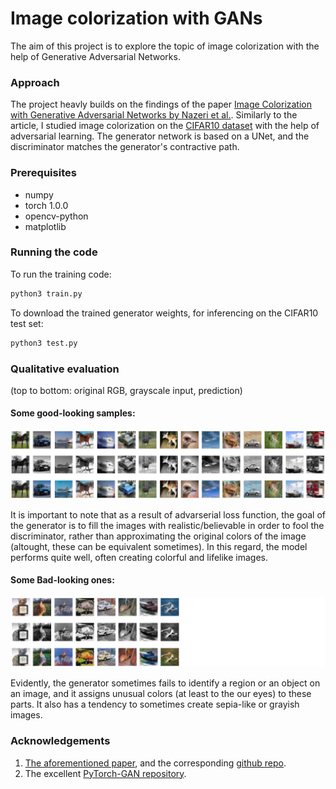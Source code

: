 
# Image colorization with GANs

The aim of this project is to explore the topic of image colorization with the help of Generative Adversarial Networks.


### Approach
The project heavly builds on the findings of the paper [Image Colorization with Generative Adversarial Networks by Nazeri et al.](https://arxiv.org/abs/1803.05400). Similarly to the article, I studied image colorization on the [CIFAR10 dataset](https://www.cs.toronto.edu/~kriz/cifar.html) with the help of adversarial learning. The generator network is based on a UNet, and the discriminator matches the generator's contractive path.

### Prerequisites
 - numpy
 - torch 1.0.0
 - opencv-python
 - matplotlib

### Running the code
To run the training code:
```sh
python3 train.py
```
To download the trained generator weights, for inferencing on the CIFAR10 test set:
```sh
python3 test.py
```
### Qualitative evaluation
(top to bottom: original RGB, grayscale input, prediction)
#### Some good-looking samples:
![Screenshot](imgs/img1.png)

It is important to note that as a result of advarserial loss function, the goal of the generator is to fill the images with realistic/believable in order to fool the discriminator, rather than approximating the original colors of the image (altought, these can be equivalent sometimes). In this regard, the model performs quite well, often creating colorful and lifelike images.

#### Some Bad-looking ones:
![Screenshot](imgs/img2.png)

Evidently, the generator sometimes fails to identify a region or an object on an image, and it assigns unusual colors (at least to the our eyes) to these parts. It also has a tendency to sometimes create sepia-like or grayish images.


### Acknowledgements
 1. [The aforementioned paper](https://arxiv.org/abs/1803.05400), and the corresponding [github repo](https://github.com/ImagingLab/Colorizing-with-GANs).
 2. The excellent [PyTorch-GAN repository](https://github.com/eriklindernoren/PyTorch-GAN).


